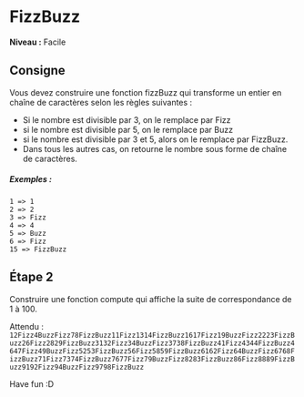 # FizzBuzz

**Niveau :** Facile

## Consigne

Vous devez construire une fonction fizzBuzz qui transforme un entier en chaîne de caractères selon les règles suivantes :

 - Si le nombre est divisible par 3, on le remplace par Fizz
 - si le nombre est divisible par 5, on le remplace par Buzz
 - si le nombre est divisible par 3 et 5, alors on le remplace par FizzBuzz. 
 - Dans tous les autres cas, on retourne le nombre sous forme de chaîne de caractères.

##### Exemples :
```
1 => 1
2 => 2
3 => Fizz
4 => 4
5 => Buzz
6 => Fizz
15 => FizzBuzz
```

## Étape 2
Construire une fonction compute qui affiche la suite de correspondance de 1 à 100.

Attendu : `12Fizz4BuzzFizz78FizzBuzz11Fizz1314FizzBuzz1617Fizz19BuzzFizz2223FizzBuzz26Fizz2829FizzBuzz3132Fizz34BuzzFizz3738FizzBuzz41Fizz4344FizzBuzz4647Fizz49BuzzFizz5253FizzBuzz56Fizz5859FizzBuzz6162Fizz64BuzzFizz6768FizzBuzz71Fizz7374FizzBuzz7677Fizz79BuzzFizz8283FizzBuzz86Fizz8889FizzBuzz9192Fizz94BuzzFizz9798FizzBuzz`

Have fun :D 
